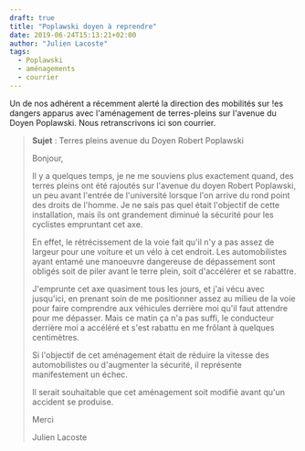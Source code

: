 ```yaml
---
draft: true
title: "Poplawski doyen à reprendre"
date: 2019-06-24T15:13:21+02:00
author: "Julien Lacoste"
tags:
  - Poplawski
  - aménagements
  - courrier
---
```


Un de nos adhérent a récemment alerté la direction des mobilités sur !es
dangers apparus avec l'aménagement de terres-pleins sur l'avenue du Doyen
Poplawski. Nous retranscrivons ici son courrier.

> **Sujet** : Terres pleins avenue du Doyen Robert Poplawski
>
> Bonjour,
> 
> Il y a quelques temps, je ne me souviens plus exactement quand, des terres 
> pleins ont été rajoutés sur l'avenue du doyen Robert Poplawski, un peu avant 
> l'entrée de l'université lorsque l'on arrive du rond point des droits de 
> l'homme. Je ne sais pas quel était l'objectif de cette installation, mais ils 
> ont grandement diminué la sécurité pour les cyclistes empruntant cet axe.
> 
> En effet, le rétrécissement de la voie fait qu'il n'y a pas assez de largeur 
> pour une voiture et un vélo à cet endroit. Les automobilistes ayant entamé une 
> manoeuvre dangereuse de dépassement sont obligés soit de piler avant le terre 
> plein, soit d'accélérer et se rabattre.
> 
> J'emprunte cet axe quasiment tous les jours, et j'ai vécu avec jusqu'ici, en 
> prenant soin de me positionner assez au milieu de la voie pour faire comprendre
>  aux véhicules derrière moi qu'il faut attendre pour me dépasser. Mais ce matin
>  ça n'a pas suffi, le conducteur derrière moi a accéléré et s'est rabattu en me
>  frôlant à quelques centimètres.
> 
> Si l'objectif de cet aménagement était de réduire la vitesse des automobilistes
>  ou d'augmenter la sécurité, il représente manifestement un échec.
> 
> Il serait souhaitable que cet aménagement soit modifié avant qu'un accident se 
> produise.
> 
> Merci
> 
> Julien Lacoste

 